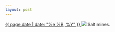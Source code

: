 ```yaml
---
layout: post
---
```


<p>
  <a href="/164">
    <time>{{ page.date | date: "%e %B, %Y" }}</time>
  </a>
  <a href="/164"><img src="{{ site.assets_url }}/164.jpg"/></a>
  <span>Salt mines.</span>
</p>
